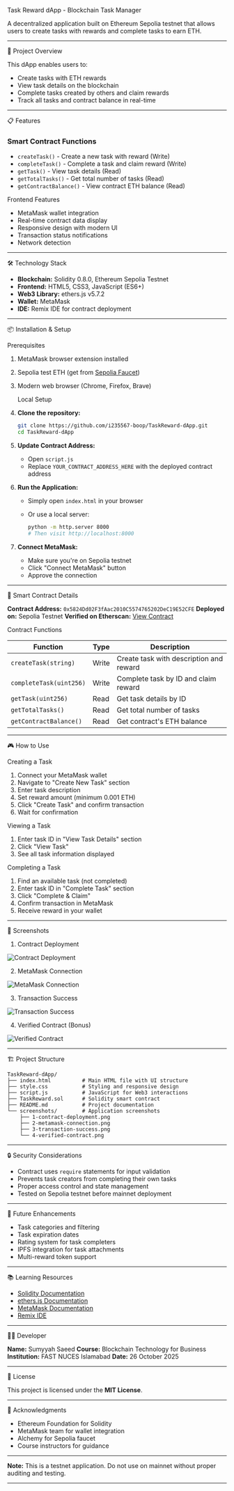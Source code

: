 Task Reward dApp - Blockchain Task Manager

A decentralized application built on Ethereum Sepolia testnet that allows users to create tasks with rewards and complete tasks to earn ETH.

---

🎯 Project Overview

This dApp enables users to:
- Create tasks with ETH rewards
- View task details on the blockchain
- Complete tasks created by others and claim rewards
- Track all tasks and contract balance in real-time

---

📋 Features

### Smart Contract Functions
- `createTask()` - Create a new task with reward (Write)
- `completeTask()` - Complete a task and claim reward (Write)
- `getTask()` - View task details (Read)
- `getTotalTasks()` - Get total number of tasks (Read)
- `getContractBalance()` - View contract ETH balance (Read)

Frontend Features
- MetaMask wallet integration  
- Real-time contract data display  
- Responsive design with modern UI  
- Transaction status notifications  
- Network detection  

---

🛠️ Technology Stack

- **Blockchain:** Solidity 0.8.0, Ethereum Sepolia Testnet  
- **Frontend:** HTML5, CSS3, JavaScript (ES6+)  
- **Web3 Library:** ethers.js v5.7.2  
- **Wallet:** MetaMask  
- **IDE:** Remix IDE for contract deployment  

---

📦 Installation & Setup

Prerequisites
1. MetaMask browser extension installed  
2. Sepolia test ETH (get from [Sepolia Faucet](https://sepoliafaucet.com/))  
3. Modern web browser (Chrome, Firefox, Brave)  

   Local Setup

1. **Clone the repository:**
   ```bash
   git clone https://github.com/i235567-boop/TaskReward-dApp.git
   cd TaskReward-dApp


2. **Update Contract Address:**

   * Open `script.js`
   * Replace `YOUR_CONTRACT_ADDRESS_HERE` with the deployed contract address

3. **Run the Application:**

   * Simply open `index.html` in your browser
   * Or use a local server:

     ```bash
     python -m http.server 8000
     # Then visit http://localhost:8000
     ```

4. **Connect MetaMask:**

   * Make sure you're on Sepolia testnet
   * Click "Connect MetaMask" button
   * Approve the connection

---

📝 Smart Contract Details

**Contract Address:** `0x5824Dd02F3fAac2010C5574765202DeC19E52CFE`
**Deployed on:** Sepolia Testnet
**Verified on Etherscan:** [View Contract](https://sepolia.etherscan.io/address/0x5824Dd02F3fAac2010C5574765202DeC19E52CFE)

Contract Functions

| Function                | Type  | Description                             |
| ----------------------- | ----- | --------------------------------------- |
| `createTask(string)`    | Write | Create task with description and reward |
| `completeTask(uint256)` | Write | Complete task by ID and claim reward    |
| `getTask(uint256)`      | Read  | Get task details by ID                  |
| `getTotalTasks()`       | Read  | Get total number of tasks               |
| `getContractBalance()`  | Read  | Get contract's ETH balance              |

---

🎮 How to Use

Creating a Task

1. Connect your MetaMask wallet
2. Navigate to "Create New Task" section
3. Enter task description
4. Set reward amount (minimum 0.001 ETH)
5. Click "Create Task" and confirm transaction
6. Wait for confirmation

Viewing a Task

1. Enter task ID in "View Task Details" section
2. Click "View Task"
3. See all task information displayed

Completing a Task

1. Find an available task (not completed)
2. Enter task ID in "Complete Task" section
3. Click "Complete & Claim"
4. Confirm transaction in MetaMask
5. Receive reward in your wallet

---

📸 Screenshots

1. Contract Deployment

![Contract Deployment](screenshots/1-contract-deployment.png)

2. MetaMask Connection

![MetaMask Connection](screenshots/2-metamask-connection.png)

3. Transaction Success

![Transaction Success](screenshots/3-transaction-success.png)

4. Verified Contract (Bonus)

![Verified Contract](screenshots/4-verified-contract.png)

---

🏗️ Project Structure

```
TaskReward-dApp/
├── index.html          # Main HTML file with UI structure
├── style.css           # Styling and responsive design
├── script.js           # JavaScript for Web3 interactions
├── TaskReward.sol      # Solidity smart contract
├── README.md           # Project documentation
└── screenshots/        # Application screenshots
    ├── 1-contract-deployment.png
    ├── 2-metamask-connection.png
    ├── 3-transaction-success.png
    └── 4-verified-contract.png
```

---

🔒 Security Considerations

* Contract uses `require` statements for input validation
* Prevents task creators from completing their own tasks
* Proper access control and state management
* Tested on Sepolia testnet before mainnet deployment

---

🚀 Future Enhancements

* Task categories and filtering
* Task expiration dates
* Rating system for task completers
* IPFS integration for task attachments
* Multi-reward token support

---

📚 Learning Resources

* [Solidity Documentation](https://docs.soliditylang.org/)
* [ethers.js Documentation](https://docs.ethers.io/)
* [MetaMask Documentation](https://docs.metamask.io/)
* [Remix IDE](https://remix.ethereum.org/)

---

👨‍💻 Developer

**Name:** Sumyyah Saeed
**Course:** Blockchain Technology for Business
**Institution:** FAST NUCES Islamabad
**Date:** 26 October 2025

---

📄 License

This project is licensed under the **MIT License**.

---

🙏 Acknowledgments

* Ethereum Foundation for Solidity
* MetaMask team for wallet integration
* Alchemy for Sepolia faucet
* Course instructors for guidance

---

**Note:**
This is a testnet application. Do not use on mainnet without proper auditing and testing.

---


